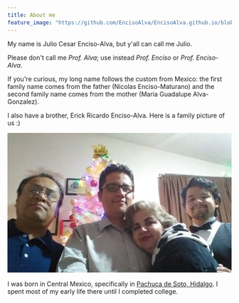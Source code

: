 ```yaml
---
title: About me
feature_image: "https://github.com/EncisoAlva/EncisoAlva.github.io/blob/main/img/banner_tulip.jpg?raw=true"
---
```


My name is Julio Cesar Enciso-Alva, but y'all can call me Julio.

Please don't call me _Prof. Alva_; use instead _Prof. Enciso_ or _Prof. Enciso-Alva_. 

If you're curious, my long name follows the custom from Mexico: the first family name comes from the father (Nicolas Enciso-Maturano) and the second family name comes from the mother (Maria Guadalupe Alva-Gonzalez).

I also have a brother, Erick Ricardo Enciso-Alva. Here is a family picture of us :)

![Family of Prof Enciso-Alva during a holiday.](https://github.com/EncisoAlva/EncisoAlva.github.io/blob/main/img/family.jpg?raw=true)

I was born in Central Mexico, specifically in [Pachuca de Soto, Hidalgo](https://en.wikipedia.org/wiki/Pachuca). I spent most of my early life there until I completed college.